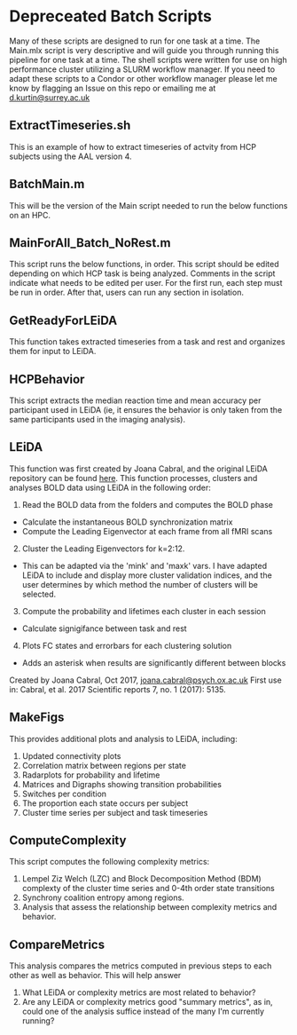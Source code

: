 # Depreceated Batch Scripts
Many of these scripts are designed to run for one task at a time. The Main.mlx script is very descriptive and will guide you through running this pipeline for one task at a time. The shell scripts were written for use on high performance cluster utilizing a SLURM workflow manager. If you need to adapt these scripts to a Condor or other workflow manager please let me know by flagging an Issue on this repo or emailing me at d.kurtin@surrey.ac.uk

## ExtractTimeseries.sh ## 
This is an example of how to extract timeseries of actvity from HCP subjects using the AAL version 4. 

## BatchMain.m ## 
This will be the version of the Main script needed to run the below functions on an HPC. 

## MainForAll_Batch_NoRest.m ## 
This script runs the below functions, in order. This script should be edited depending on which HCP task is being analyzed. Comments in the script indicate what needs to be edited per user. For the first run, each step must be run in order. After that, users can run any section in isolation. 

## GetReadyForLEiDA ##
This function takes extracted timeseries from a task and rest and organizes them for input to LEiDA. 

## HCPBehavior ## 
This script extracts the median reaction time and mean accuracy per participant used in LEiDA (ie, it ensures the behavior is only taken from the same participants used in the imaging analysis). 

## LEiDA ##
This function was first created by Joana Cabral, and the original LEiDA repository can be found [here](https://github.com/juanitacabral/LEiDA). This function processes, clusters and analyses BOLD data using LEiDA in the following order:
1. Read the BOLD data from the folders and computes the BOLD phase 
- Calculate the instantaneous BOLD synchronization matrix
- Compute the Leading Eigenvector at each frame from all fMRI scans

2. Cluster the Leading Eigenvectors for k=2:12. 
- This can be adapted via the 'mink' and 'maxk' vars. I have adapted LEiDA to include and display more cluster validation indices, and the user determines by which method the number of clusters will be selected. 

3. Compute the probability and lifetimes each cluster in each session
- Calculate signigifance between task and rest

4. Plots FC states and errorbars for each clustering solution
- Adds an asterisk when results are significantly different between blocks

Created by Joana Cabral, Oct 2017, joana.cabral@psych.ox.ac.uk
First use in: Cabral, et al. 2017 Scientific reports 7, no. 1 (2017): 5135.

## MakeFigs ##
This provides additional plots and analysis to LEiDA, including:
1. Updated connectivity plots
2. Correlation matrix between regions per state
3. Radarplots for probability and lifetime
4. Matrices and Digraphs showing transition probabilities
5. Switches per condition
6. The proportion each state occurs per subject
7. Cluster time series per subject and task timeseries

## ComputeComplexity ##
This script computes the following complexity metrics:
1. Lempel Ziz Welch (LZC) and Block Decomposition Method (BDM) complexty of the cluster time series and 0-4th order state transitions
2. Synchrony coalition entropy among regions.
3. Analysis that assess the relationship between complexity metrics and behavior.

## CompareMetrics ##
This analysis compares the metrics computed in previous steps to each other as well as behavior. This will help answer 
1. What LEiDA or complexity metrics are most related to behavior?
2. Are any LEiDA or complexity metrics good "summary metrics", as in, could one of the analysis suffice instead of the many I'm currently running?

